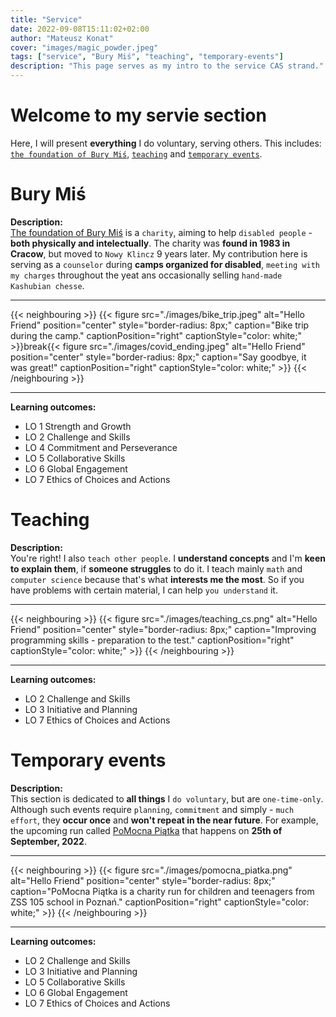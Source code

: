 ```yaml
---
title: "Service"
date: 2022-09-08T15:11:02+02:00
author: "Mateusz Konat"
cover: "images/magic_powder.jpeg"
tags: ["service", "Bury Miś", "teaching", "temporary-events"]
description: "This page serves as my intro to the service CAS strand."
---
```


# Welcome to my servie section
Here, I will present **everything** I do voluntary, serving others. This includes: [`the foundation of Bury Miś`](/portfolio/service/#bury-miś), [`teaching`](/portfolio/service/#teaching) and [`temporary events`](/portfolio/service/#temporary-events).

# Bury Miś
**Description:**<br>
[The foundation of Bury Miś](https://buremisie.org.pl) is a `charity`, aiming to help `disabled people` - **both physically and intelectually**. The charity was **found in 1983 in Cracow**, but moved to `Nowy Klincz` 9 years later. My contribution here is serving as a `counselor` during **camps organized for disabled**, `meeting with my charges` throughout the yeat ans occasionally selling `hand-made Kashubian chesse`.

***
{{< neighbouring >}}
{{< figure src="./images/bike_trip.jpeg" alt="Hello Friend" position="center" style="border-radius: 8px;" caption="Bike trip during the camp." captionPosition="right" captionStyle="color: white;" >}}break{{< figure src="./images/covid_ending.jpeg" alt="Hello Friend" position="center" style="border-radius: 8px;" caption="Say goodbye, it was great!" captionPosition="right" captionStyle="color: white;" >}}
{{< /neighbouring >}}
***

**Learning outcomes:**
- LO 1 Strength and Growth
- LO 2 Challenge and Skills
- LO 4 Commitment and Perseverance
- LO 5 Collaborative Skills
- LO 6 Global Engagement
- LO 7 Ethics of Choices and Actions

# Teaching
**Description:**<br>
You're right! I also `teach other people`. I **understand concepts** and I'm **keen to explain them**, if **someone struggles** to do it. I teach mainly `math` and `computer science` because that's what **interests me the most**. So if you have problems with certain material, I can help `you understand` it.

***
{{< neighbouring >}}
{{< figure src="./images/teaching_cs.png" alt="Hello Friend" position="center" style="border-radius: 8px;" caption="Improving programming skills - preparation to the test." captionPosition="right" captionStyle="color: white;" >}}
{{< /neighbouring >}}
***

**Learning outcomes:**
- LO 2 Challenge and Skills
- LO 3 Initiative and Planning
- LO 7 Ethics of Choices and Actions

# Temporary events
**Description:**<br>
This section is dedicated to **all things** I `do voluntary`, but are `one-time-only`. Although such events require `planning`, `commitment` and simply - `much effort`, they **occur once** and **won't repeat in the near future**. For example, the upcoming run called [PoMocna Piątka](https://www.facebook.com/PoMocnaPiatkaPoznan/) that happens on **25th of September, 2022**.

***
{{< neighbouring >}}
{{< figure src="./images/pomocna_piatka.png" alt="Hello Friend" position="center" style="border-radius: 8px;" caption="PoMocna Piątka is a charity run for children and teenagers from ZSS 105 school in Poznań." captionPosition="right" captionStyle="color: white;" >}}
{{< /neighbouring >}}
***

**Learning outcomes:**
- LO 2 Challenge and Skills
- LO 3 Initiative and Planning
- LO 5 Collaborative Skills
- LO 6 Global Engagement
- LO 7 Ethics of Choices and Actions
